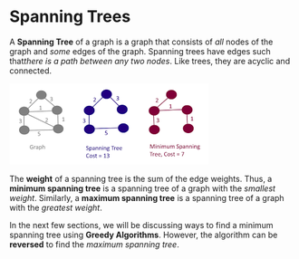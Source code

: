 # Spanning Trees

A **Spanning Tree** of a graph is a graph that consists of _all_ nodes of the graph and _some_ edges of the graph. Spanning trees have edges such that*there is a path between any two nodes*. Like trees, they are acyclic and connected.

![Spanning Tree](./images/spanning_tree.png)

The **weight** of a spanning tree is the sum of the edge weights. Thus, a **minimum spanning tree** is a spanning tree of a graph with the _smallest weight_. Similarly, a **maximum spanning tree** is a spanning tree of a graph with the _greatest weight_.

In the next few sections, we will be discussing ways to find a minimum spanning tree using **Greedy Algorithms**. However, the algorithm can be **reversed** to find the _maximum spanning tree_.
